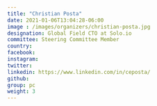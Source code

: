 ```yaml
---
title: "Christian Posta"
date: 2021-01-06T13:04:28-06:00
image : /images/organizers/christian-posta.jpg
designation: Global Field CTO at Solo.io 
committee: Steering Committee Member
country: 
facebook: 
instagram: 
twitter: 
linkedin: https://www.linkedin.com/in/ceposta/
github: 
group: pc
weight: 3
---
```



